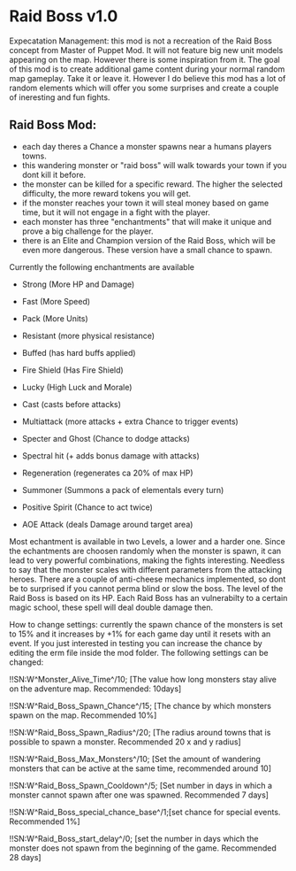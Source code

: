 # Raid Boss v1.0

Expecatation Management: this mod is not a recreation of the Raid Boss concept from Master of Puppet Mod. It will not feature big new unit models appearing on the map. However there is some inspiration from it. The goal of this mod is to create additional game content during your normal random map gameplay. Take it or leave it. However I do believe this mod has a lot of random elements which will offer you some surprises and create a couple of ineresting and fun fights. 


## Raid Boss Mod:
- each day theres a Chance a monster spawns near a humans players towns. 
- this wandering monster or "raid boss" will walk towards your town if you dont kill it before.
- the monster can be killed for a specific reward. The higher the selected difficulty, the more reward tokens you will get. 
- if the monster reaches your town it will steal money based on game time, but it will not engage in a fight with the player.
- each monster has three "enchantments" that will make it unique and prove a big challenge for the player.
- there is an Elite and Champion version of the Raid Boss, which will be even more dangerous. These version have a small chance to spawn. 


Currently the following enchantments are available

+ Strong (More HP and Damage)

+ Fast (More Speed)

+ Pack (More Units)

+ Resistant (more physical resistance)

+ Buffed (has hard buffs applied)

+ Fire Shield (Has Fire Shield)

+ Lucky (High Luck and Morale)

+ Cast (casts before attacks)

+ Multiattack (more attacks + extra Chance to trigger events)

+ Specter and Ghost (Chance to dodge attacks)

+ Spectral hit (+ adds bonus damage with attacks)

+ Regeneration (regenerates ca 20% of max HP)

+ Summoner (Summons a pack of elementals every turn)

+ Positive Spirit (Chance to act twice)

+ AOE Attack (deals Damage around target area)


Most echantment is available in two Levels, a lower and a harder one. Since the echantments are choosen randomly when the monster is spawn, it can lead to very powerful combinations, making the fights interesting. Needless to say that the monster scales with different parameters from the attacking heroes.
There are a couple of anti-cheese mechanics implemented, so dont be to surprised if you cannot perma blind or slow the boss.
The level of the Raid Boss is based on its HP.
Each Raid Boss has an vulnerabilty to a certain magic school, these spell will deal double damage then.

How to change settings:
currently the spawn chance of the monsters is set to 15% and it increases by +1% for each game day until it resets with an event. If you just interested in testing you can increase the chance by editing the erm file inside the mod folder. The following settings can be changed:

!!SN:W^Monster_Alive_Time^/10;          [The value how long monsters stay alive on the adventure map. Recommended: 10days]

!!SN:W^Raid_Boss_Spawn_Chance^/15;      [The chance by which monsters spawn on the map. Recommended 10%]

!!SN:W^Raid_Boss_Spawn_Radius^/20;      [The radius around towns that is possible to spawn a monster. Recommended 20 x and y radius]

!!SN:W^Raid_Boss_Max_Monsters^/10;      [Set the amount of wandering monsters that can be active at the same time, recommended around 10]

!!SN:W^Raid_Boss_Spawn_Cooldown^/5;     [Set number in days in which a monster cannot spawn after one was spawned. Recommended 7 days]

!!SN:W^Raid_Boss_special_chance_base^/1;[set chance for special events. Recommended 1%]

!!SN:W^Raid_Boss_start_delay^/0;        [set the number in days which the monster does not spawn from the beginning of the game. Recommended 28 days]




